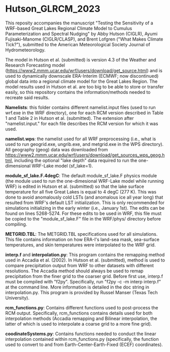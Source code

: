 # Hutson_GLRCM_2023

This reposity accompanies the manuscript "Testing the Sensitivity of a WRF-based Great Lakes Regional Climate Model to Cumulus Parameterization and Spectral Nudging" by Abby Hutson (CIGLR), Ayumi Fujisaki-Manome (CIGLR/CLASP), and Brent Lofgren ("What Makes Climate Tick?"), submitted to the American Meteorological Society Journal of Hydrometeorology. 

The model in Hutson et al. (submitted) is version 4.3 of the Weather and Research Forecasting model (https://www2.mmm.ucar.edu/wrf/users/download/get_source.html) and is used to dynamically downscale ERA-Interim (ECMWF; now discontinued) global data into a regional climate model for the Great Lakes Region. The model results used in Hutson et al. are too big to be able to store or transfer easily, so this repository contains the information/methods needed to recreate said results. 

**Namelists**: this folder contains different namelist.input files (used to run wrf.exe in the WRF directory), one for each RCM version described in Table 1 and Table 2 in Hutson et al. (submitted). The extension after "namelist.input." for each file describes the RCM version for which it was used. 

**namelist.wps**: the namelist used for all WRF preprocessing (i.e., what is used to run geogrid.exe, ungrib.exe, and metgrid.exe in the WPS directory). All geography (geog) data was downloaded from https://www2.mmm.ucar.edu/wrf/users/download/get_sources_wps_geog.html, including the optional "lake depth" data required to run the one-dimensional WRF-Lake model (sf_lake=1). 

**module_sf_lake.F.4degC**: The default module_sf_lake.F physics module (the module used to run the one-dimesional WRF-Lake model while running WRF) is edited in Hutson et al. (submitted) so that the lake surface temperature for all five Great Lakes is equal to 4 degC (277 K). This was done to avoid anomalously cold LSTs (and anomalous ice all year long) that resulted from WRF's default LST initialization. This is only recommended for simulations initializing in the early winter (i.e., January 1st). The edits can be found on lines 5268-5274. For these edits to be used in WRF, this file must be copied to the "module_sf_lake.F" file in the WRF/phys/ directory before compiling. 

**METGRID.TBL**: The METGRID.TBL specifications used for all simulations. This file contains information on how ERA-I's land-sea mask, sea-surface temperatures, and skin temperatures were interpolated to the WRF grid. 

**interp.f** and **interpolation.py**: This program contains the remapping method used in Accadia et al. (2002). In Hutson et al. (submitted), method is used to compare precipitation output from WRF to other datasets with different resolutions. The Accadia method should always be used to remap precipitation from the finer grid to the coarser grid. Before first use, interp.f must be compiled with "f2py". Specifically, run "f2py -c -m interp interp.f" at the command line. More information is detailed in the doc string in interpolation.py. This program is provided by Russel Manser (Texas Tech University). 

**rcm_functions.py**: Contains different functions used to post-process the RCM output. Specifically, rcm_functions contains details used for both interpolation methods (Accadia remapping and Bilinear interpolation, the latter of which is used to interpolate a coarse grid to a more fine grid). 

**coodinateSystems.py**: Contains functions needed to conduct the linear interpolation contained within rcm_functions.py (specifically, the function used to convert to and from Earth-Center-Earth-Fixed (ECEF) coordinates). 
